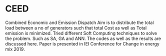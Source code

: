 # CEED
Combined Economic and Emission Dispatch
Aim is to distribute the total load between a no of generators such that total Cost as well as Total emission is minimized.
Tried different Soft Computing techniques to solve the problem. Such as SA, GA and ANN.
The codes as well as the results are discussed here.
Paper is presented in IEI Conference for Change in energy mix 2019.
